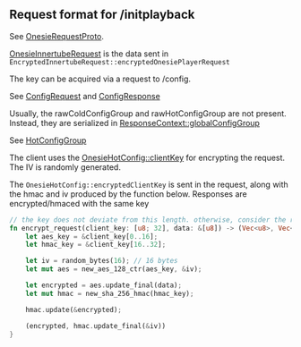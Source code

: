 ## Request format for /initplayback

See [OnesieRequestProto](../protos/video_streaming/onesie_request_proto.proto).

[OnesieInnertubeRequest](../protos/youtube/api/innertube/onesie_innertube_request.proto) is the data sent in `EncryptedInnertubeRequest::encryptedOnesiePlayerRequest`

The key can be acquired via a request to /config.

See [ConfigRequest](../protos/youtube/api/innertube/config_request.proto) and [ConfigResponse](../protos/youtube/api/innertube/config_response.proto)

Usually, the rawColdConfigGroup and rawHotConfigGroup are not present. Instead, they are serialized in [ResponseContext::globalConfigGroup](../protos/youtube/api/innertube/response_context.proto#L19)

See [HotConfigGroup](../protos/youtube/api/innertube/hot_config_group.proto)

The client uses the [OnesieHotConfig::clientKey](../protos/youtube/api/innertube/onesie_hot_config.proto#L16) for encrypting the request. The IV is randomly generated.

The `OnesieHotConfig::encryptedClientKey` is sent in the request, along with the hmac and iv produced  by the function below. Responses are encrypted/hmaced with the same key

```rust
// the key does not deviate from this length. otherwise, consider the response invalid
fn encrypt_request(client_key: [u8; 32], data: &[u8]) -> (Vec<u8>, Vec<u8>) {
	let aes_key = &client_key[0..16];
	let hmac_key = &client_key[16..32];

	let iv = random_bytes(16); // 16 bytes
	let mut aes = new_aes_128_ctr(aes_key, &iv);

	let encrypted = aes.update_final(data);
	let mut hmac = new_sha_256_hmac(hmac_key);

	hmac.update(&encrypted);

	(encrypted, hmac.update_final(&iv))
}
```
